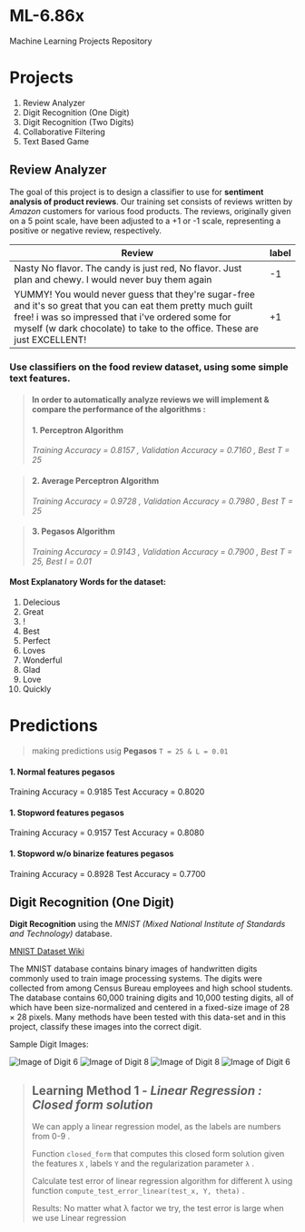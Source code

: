 # ML-6.86x
Machine Learning Projects Repository

# Projects
1. Review Analyzer
2. Digit Recognition (One Digit)
3. Digit Recognition (Two Digits)
4. Collaborative Filtering
5. Text Based Game

## Review Analyzer

The goal of this project is to design a classifier to use for **sentiment analysis of product reviews**. Our training set consists of reviews written by *Amazon* customers for various food products. The reviews, originally given on a 5 point scale, have been adjusted to a +1 or -1 scale, representing a positive or negative review, respectively.

Review | 	label
-------- | --------
Nasty No flavor. The candy is just red, No flavor. Just plan and chewy. I would never buy them again | -1
YUMMY! You would never guess that they're sugar-free and it's so great that you can eat them pretty much guilt free! i was so impressed that i've ordered some for myself (w dark chocolate) to take to the office. These are just EXCELLENT! | +1

### Use classifiers on the food review dataset, using some simple text features.

>#### In order to automatically analyze reviews we will implement & compare the performance of the algorithms :
>#### 1. Perceptron Algorithm
>*Training Accuracy = 0.8157 , Validation Accuracy = 0.7160 , Best T = 25*

>#### 2. Average Perceptron Algorithm
>*Training Accuracy = 0.9728 , Validation Accuracy = 0.7980 , Best T = 25*

>#### 3. Pegasos Algorithm
>*Training Accuracy = 0.9143 , Validation Accuracy = 0.7900 , Best T = 25, Best l = 0.01*

#### Most Explanatory Words for the dataset:
1. Delecious
2. Great
3. !
4. Best
5. Perfect
6. Loves
7. Wonderful
8. Glad
9. Love
10. Quickly

# Predictions
>making predictions usig **Pegasos** `T = 25 & L = 0.01`
#### 1. Normal features pegasos
Training Accuracy = 0.9185
Test Accuracy = 0.8020
#### 1. Stopword features pegasos
Training Accuracy = 0.9157
Test Accuracy = 0.8080
#### 1. Stopword w/o binarize features pegasos
Training Accuracy = 0.8928
Test Accuracy = 0.7700


## Digit Recognition (One Digit)

**Digit Recognition** using the *MNIST (Mixed National Institute of Standards and Technology)* database.

[MNIST Dataset Wiki](https://en.wikipedia.org/wiki/MNIST_database)

The MNIST database contains binary images of handwritten digits commonly used to train image processing systems. The digits were collected from among Census Bureau employees and high school students. The database contains 60,000 training digits and 10,000 testing digits, all of which have been size-normalized and centered in a fixed-size image of 28 × 28 pixels. Many methods have been tested with this data-set and in this project, classify these images into the correct digit.

Sample Digit Images:

![Image of Digit 6](https://prod-edxapp.edx-cdn.org/assets/courseware/v1/03f49ce9ab37fa92d84b0c9e70542014/asset-v1:MITx+6.86x+1T2019+type@asset+block/images_6.png) ![Image of Digit 8](https://prod-edxapp.edx-cdn.org/assets/courseware/v1/e7123412da031f62e082afb10bdfa655/asset-v1:MITx+6.86x+1T2019+type@asset+block/images_8.png)  ![Image of Digit 8](https://prod-edxapp.edx-cdn.org/assets/courseware/v1/280748cc6f7447b43db835bf0c1700d8/asset-v1:MITx+6.86x+1T2019+type@asset+block/images_x.png) ![Image of Digit 6](https://prod-edxapp.edx-cdn.org/assets/courseware/v1/b56e40dfe8c00d6c9b54956f21e04f92/asset-v1:MITx+6.86x+1T2019+type@asset+block/images_6-2.png)

> ## Learning Method 1 - *Linear Regression : Closed form solution*
>
>We can apply a linear regression model, as the labels are numbers from 0-9 .
>
>Function `closed_form` that computes this closed form solution given the features  `X` , labels  `Y`  and the regularization parameter  `λ` .
>
>Calculate test error of linear regression algorithm for different  λ using function `compute_test_error_linear(test_x, Y, theta)` .
>
>Results: No matter what  λ  factor we try, the test error is large when we use Linear regression
